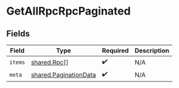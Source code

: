 # GetAllRpcRpcPaginated


## Fields

| Field                                                          | Type                                                           | Required                                                       | Description                                                    |
| -------------------------------------------------------------- | -------------------------------------------------------------- | -------------------------------------------------------------- | -------------------------------------------------------------- |
| `items`                                                        | [shared.Rpc](../../models/shared/rpc.md)[]                     | :heavy_check_mark:                                             | N/A                                                            |
| `meta`                                                         | [shared.PaginationData](../../models/shared/paginationdata.md) | :heavy_check_mark:                                             | N/A                                                            |